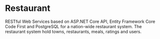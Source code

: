 # Restaurant
RESTful Web Services based on ASP.NET Core API, Entity Framework Core Code First and PostgreSQL for a nation-wide restaurant system. The restaurant system hold towns, restaurants, meals, ratings and users. 

